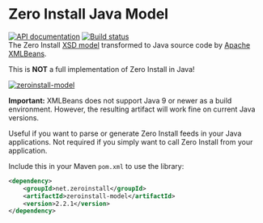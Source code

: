# Zero Install Java Model

[![API documentation](https://img.shields.io/badge/api-docs-orange.svg)](https://java.0install.de/)
[![Build status](https://img.shields.io/appveyor/ci/0install/0install-java.svg)](https://ci.appveyor.com/project/0install/0install-java)  
The Zero Install [XSD model](https://0install.de/schema/injector/interface/interface.xsd) transformed to Java source code by [Apache XMLBeans](https://xmlbeans.apache.org/).

This is **NOT** a full implementation of Zero Install in Java!

[![zeroinstall-model](https://img.shields.io/maven-central/v/net.zeroinstall/zeroinstall-model.svg)](https://mvnrepository.com/artifact/net.zeroinstall/zeroinstall-model)

**Important:** XMLBeans does not support Java 9 or newer as a build environment. However, the resulting artifact will work fine on current Java versions.

Useful if you want to parse or generate Zero Install feeds in your Java applications. Not required if you simply want to call Zero Install from your application.

Include this in your Maven ```pom.xml``` to use the library:
```xml
<dependency>
    <groupId>net.zeroinstall</groupId>
    <artifactId>zeroinstall-model</artifactId>
    <version>2.2.1</version>
</dependency>
```
